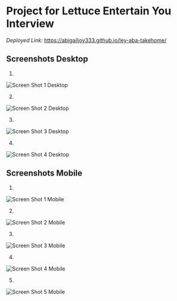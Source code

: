 # Project for Lettuce Entertain You Interview

*Deployed Link:* https://abigailjoy333.github.io/ley-aba-takehome/

## Screenshots Desktop

1.
![Screen Shot 1 Desktop](<./public/images/Screen Shot 2023-10-05 at 3.43.13 PM.png>)

2.
![Screen Shot 2 Desktop](<./public/images/Screen Shot 2023-10-05 at 3.43.29 PM.png>)

3. 
![Screen Shot 3 Desktop](<./public/images/Screen Shot 2023-10-05 at 3.43.42 PM.png>)

4. 
![Screen Shot 4 Desktop](<./public/images/Screen Shot 2023-10-05 at 3.43.53 PM.png>)

## Screenshots Mobile

1.
![Screen Shot 1 Mobile](./public/images/IMG_3843.jpg)

2.
![Screen Shot 2 Mobile](./public/images/IMG_3844.jpg)

3. 
![Screen Shot 3 Mobile](./public/images/IMG_3848.jpg)

4.
![Screen Shot 4 Mobile](./public/images/IMG_3846.jpg)

5. 
![Screen Shot 5 Mobile](./public/images/IMG_3847.jpg)

